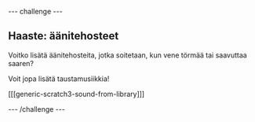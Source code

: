 \--- challenge \---

## Haaste: äänitehosteet

Voitko lisätä äänitehosteita, jotka soitetaan, kun vene törmää tai saavuttaa saaren?

Voit jopa lisätä taustamusiikkia!

[[[generic-scratch3-sound-from-library]]]

\--- /challenge \---